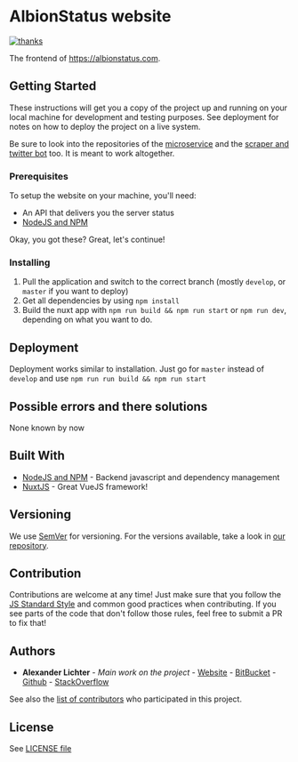 # AlbionStatus website

[![thanks](https://img.shields.io/badge/thanks-%E2%99%A5-ff69b4.svg)](https://thanks.lichter.io/)

The frontend of https://albionstatus.com.

## Getting Started


These instructions will get you a copy of the project up and running on your local machine for development and testing purposes.
See deployment for notes on how to deploy the project on a live system.

Be sure to look into the repositories of the [microservice](https://github.com/manniL/albionstatus-microservice)
and the [scraper and twitter bot](https://github.com/manniL/albionstatus-scraper-bot/) too. It is meant to work altogether.

### Prerequisites

To setup the website on your machine, you'll need:

* An API that delivers you the server status
* [NodeJS and NPM](https://nodejs.org/)

Okay, you got these? Great, let's continue!

### Installing

1. Pull the application and switch to the correct branch (mostly `develop`, or `master` if you want to deploy)
2. Get all dependencies by using `npm install`
3. Build the nuxt app with `npm run build && npm run start` or `npm run dev`, depending on what you want to do.


## Deployment

Deployment works similar to installation. Just go for `master` instead of `develop` and use `npm run run build && npm run start`

## Possible errors and there solutions

None known by now

## Built With

* [NodeJS and NPM](https://nodejs.org/) - Backend javascript and dependency management
* [NuxtJS](http://nuxtjs.org/) - Great VueJS framework!

## Versioning

We use [SemVer](http://semver.org/) for versioning. For the versions available, take a look in [our repository](https://github.com/manniL/albionstatus-website).

## Contribution

Contributions are welcome at any time! Just make sure that you follow the [JS Standard Style](https://standardjs.com/rules.html) and common good practices when contributing.
If you see parts of the code that don't follow those rules, feel free to submit a PR to fix that!

## Authors

* **Alexander Lichter** - *Main work on the project* - [Website](https://lichter.io) - [BitBucket](https://bitbucket.org/manniL/) - [Github](https://github.com/manniL) - [StackOverflow](http://stackoverflow.com/users/3975480/mannil)

See also the [list of contributors](https://github.com/manniL/albionstatus-website/contributors) who participated in this project.

## License

See [LICENSE file](https://github.com/manniL/albionstatus-website/blob/master/LICENSE)
